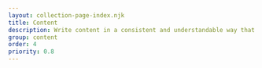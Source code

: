 ```yaml
---
layout: collection-page-index.njk
title: Content
description: Write content in a consistent and understandable way that makes it easier for users to use your service.
group: content
order: 4
priority: 0.8
---
```

